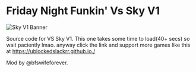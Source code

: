 # Friday Night Funkin' Vs Sky V1

![Sky V1 Banner]()

Source code for VS Sky V1.
This one takes some time to load(40+ secs) so wait paciently lmao.
anyway click the link and support more games like this at https://ublockedslackrr.github.io./


Mod by @bfswifeforever.
